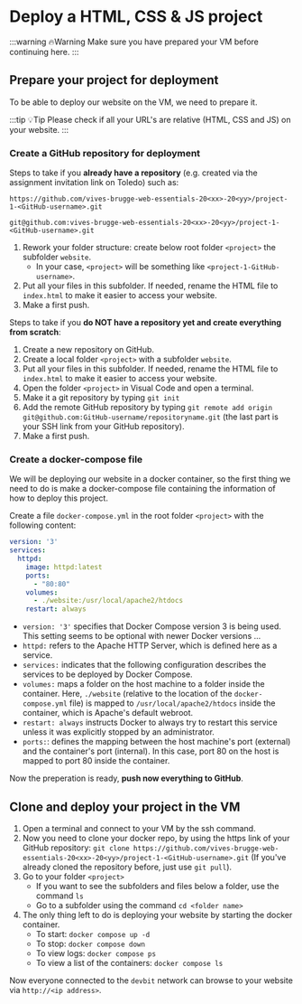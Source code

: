 # Deploy a HTML, CSS & JS project

:::warning 🔥Warning
Make sure you have prepared your VM before continuing here.
:::

## Prepare your project for deployment

To be able to deploy our website on the VM, we need to prepare it.

:::tip 💡Tip
Please check if all your URL's are relative (HTML, CSS and JS) on your website.
:::

### Create a GitHub repository for deployment

Steps to take if you **already have a repository** (e.g. created via the assignment invitation link on Toledo) such as:
```
https://github.com/vives-brugge-web-essentials-20<xx>-20<yy>/project-1-<GitHub-username>.git

git@github.com:vives-brugge-web-essentials-20<xx>-20<yy>/project-1-<GitHub-username>.git
```

1. Rework your folder structure: create below root folder `<project>` the subfolder `website`.
   * In your case, `<project>` will be something like `<project-1-GitHub-username>`.
2. Put all your files in this subfolder. If needed, rename the HTML file to `index.html` to make it easier to access your website.
3. Make a first push.

Steps to take if you **do NOT have a repository yet and create everything from scratch**:

1. Create a new repository on GitHub.
2. Create a local folder `<project>` with a subfolder `website`.
3. Put all your files in this subfolder. If needed, rename the HTML file to `index.html` to make it easier to access your website.
4. Open the folder `<project>` in Visual Code and open a terminal.
5. Make it a git repository by typing `git init`
6. Add the remote GitHub repository by typing `git remote add origin git@github.com:GitHub-username/repositoryname.git` (the last part is your SSH link from your GitHub repository).
7. Make a first push.

### Create a docker-compose file

We will be deploying our website in a docker container, so the first thing we need to do is make a docker-compose file containing the information of how to deploy this project.

Create a file `docker-compose.yml` in the root folder  `<project>` with the following content:

``` yaml
version: '3'
services:
  httpd:
    image: httpd:latest
    ports:
      - "80:80"
    volumes:
      - ./website:/usr/local/apache2/htdocs
    restart: always
```
* `version: '3'` specifies that Docker Compose version 3 is being used. This setting seems to be optional with newer Docker versions ...
* `httpd:` refers to the Apache HTTP Server, which is defined here as a service.
* `services:` indicates that the following configuration describes the services to be deployed by Docker Compose.
* `volumes:` maps a folder on the host machine to a folder inside the container. Here, `./website` (relative to the location of the `docker-compose.yml` file) is mapped to `/usr/local/apache2/htdocs` inside the container, which is Apache's default webroot.
* `restart: always` instructs Docker to always try to restart this service unless it was explicitly stopped by an administrator.
* `ports:`: defines the mapping between the host machine's port (external) and the container's port (internal). In this case, port 80 on the host is mapped to port 80 inside the container.

Now the preperation is ready, **push now everything to GitHub**.

## Clone and deploy your project in the VM

1. Open a terminal and connect to your VM by the ssh command.
2. Now you need to clone your docker repo, by using the https link of your GitHub repository: `git clone https://github.com/vives-brugge-web-essentials-20<xx>-20<yy>/project-1-<GitHub-username>.git` (If you've already cloned the repository before, just use `git pull`).
3. Go to your folder `<project>`
   * If you want to see the subfolders and files below a folder, use the command `ls`
   * Go to a subfolder using the command `cd <folder name>`
4. The only thing left to do is deploying your website by starting the docker container.
   * To start: `docker compose up -d`
   * To stop: `docker compose down`
   * To view logs: `docker compose ps`
   * To view a list of the containers: `docker compose ls`

Now everyone connected to the `devbit` network can browse to your website via `http://<ip address>`.